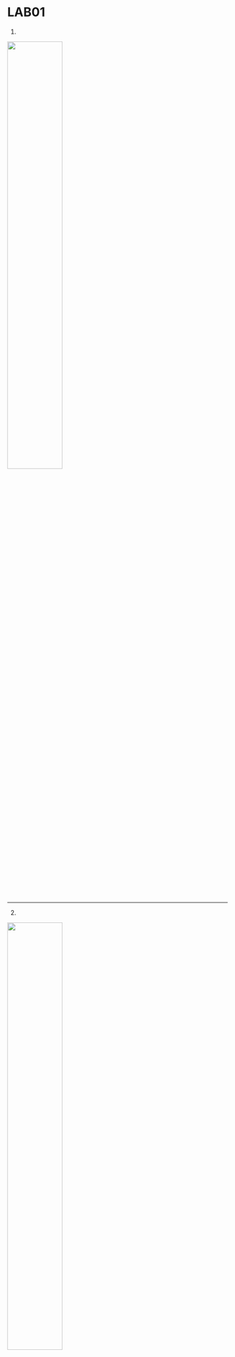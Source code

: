 # LAB01
1.
<img src="https://i.imgur.com/fp9sd4v.png" width="50%">

----

2.
<img src="https://i.imgur.com/elvOPzL.png" width="50%">

----

3.
<img src="https://i.imgur.com/tn5aqbH.png" width="50%">

----

4.
<img src="https://i.imgur.com/Q7P7PwQ.png" width="50%">

----

5.
<img src="https://i.imgur.com/wa2lQow.png" width="50%">

----

# LAB02

1.
<img src="https://i.imgur.com/54klaEi.png" width="100%">

----

2.
<img src="https://i.imgur.com/oKAXeL0.png" width="100%">

----

3.
<img src="https://i.imgur.com/StDgdtJ.png" width="100%">

----

4.
<img src="https://i.imgur.com/IG1PJax.png" width="100%">

----

5.
<img src="https://i.imgur.com/tHZHeEf.png" width="100%">

----

# LAB03

1. Za pomocą znaczników CSS utwórz poniższą listę.
Nie zmieniaj struktury HTML.

```HTML
<ol>
<li class="b">b</li>
<li class="a">a</li>
<li class="x">x</li>
<li class="b">b</li>
<li class="b">b</li>
</ol>
```
<img src="https://i.imgur.com/N1f7cWW.png" width="100%">

----

2. Korzystając z języka znaczników HTML utwórz dokument, który będzie zawierał:
- Nagłówek h2 z z dowolną zawartością
- 4 akapity z tekstem Lorem ipsum o długości 20 słów każdy.

Następnie korzystając z kaskadowych arkuszy stylów wykonaj następujące zadania:
- Tekst nagłówka powinien być zapisany kursywą, podkreślony i wycentrowany.
- Tekst we wszystkich akapitach powinien być wyjustowany.
- Dla trzech ostatnich słów akapitu pierwszego dodaj klasę strong i opisz ją tak, aby tekst w niej był pogrubiony.
- Dla drugiego akapitu dodaj klasę second i dodaj dowolny odstęp pomiędzy literami, słowami i liniami. Dodatkowo nadpisz styl z punktu drugiego, aby tekst był wyrównany do lewej.
- Dodaj dla ostatniego akapitu klasę last i odwołując się do niej opisz tekst tak, aby był wielkości 1.5em oraz był koloru czerwonego. Sprawdź, jak prezentuje się strona, jeżeli zmniejszysz okno przeglądarki.

----

3. W oparciu o plik zadanie.html
Wykonaj następujące polecenia:
- Ustaw tło nagłówka jako białe z 50% przezroczystością (R:255, G:255, B:255, .5), tak aby widoczna była podpowiedź koloru tła.
- Nadaj odwiedzanym linkom kolor stonowanego fioletu (#937393).
- Ustaw nagłówek h1 na fioletowy (R:153, G:51, B:153 lub #993399)
- Nagłówki h2 nadaj jasnobrązowym kolorom (R:204, G:102, B:0, #cc6600 lub #c60).
- Ustaw tło całej strony na jasnozielone (R:210, G:220, B:157 lub #d2dc9d).
- Napisz regułę, która sprawia, że łącza są tak samo fioletowe jak h1 (nr 939).
- Gdy kursor myszy znajdzie się nad łączami, zmień kolor tekstu na jaśniejszy fioletowy (#c700f2) i dodaj biały kolor tła (#fff). Użyj tych samych zasad stylu, gdy linki są aktywne.
- Podczas klikania myszą (lub dotykania urządzenia dotykowego) dodaj biały kolor tła i spraw, aby tekst zmienił kolor na jaskrawofioletowy (#ff00ff).
- Jako obraz tła ustaw kapibarę
- W regule nagłówka dodaj obraz marchewki i ustaw go tak, aby powtarzał się tylko w poziomie.

----

# LAB04

1.
<img src="https://i.imgur.com/Mr0TUll.png" width="100%">

----

2.
<img src="https://i.imgur.com/A3Gsco0.png" width="100%">

----

3.
<img src="https://i.imgur.com/yO4Ceig.png" width="100%">

----

4. 
<img src="https://i.imgur.com/N9IbxjD.png" width="100%">
- Pierwsze dwa prostokąty mają zostać w miejscu. Trzeci prostokąt ma wędrować wraz ze scrollowaniem strony.

----

5.
<img src="https://i.imgur.com/q2NHT15.png" width="100%">

----

# LAB05

1.
<img src="https://i.imgur.com/e0gCpnG.png" width="100%">

----

2.
<img src="https://i.imgur.com/wDYeptT.png" width="100%">

----

3.
<img src="https://i.imgur.com/qasxeK6.png" width="100%">

----

4.
<img src="https://i.imgur.com/wiqGbjk.png" width="50%">

----

5.
<img src="https://i.imgur.com/48CmtJU.png" width="100%">

----

6.
<img src="https://i.imgur.com/HfRGkSQ.png" width="100%">

----

# LAB06

1. Wyświetl "Hello World x!" gdzie x to liczba od 1-10. Czyli wypisz ten napis 10 razy.

----

2. Wyświetl następującą tabelę, zawierającą potęgowanie liczb od 1 do 10, i potęg od 2 do 10. (nie przejmuj się htmlem, to mogą być "gołe" elementy).
<img src="https://i.imgur.com/cJIeAx2.png" width="100%">

----

3.Napisz funkcję, która przekonwertuje stopy na metry. Pobierz od użytkownika wartość i wyświetl wynik.

----

4. Napisz funkcję, która obliczy objętość cylindra na podstawie podanego promienia i podanej wysokości. Pobierz od użytkownika wartość i wyświetl wynik.

----

5. Napisz funkcję, która policzy spółgłoski w stringu. Pobierz od użytkownika wartość i wyświetl wynik.

----

6. Wyświetl listę (<ul> z elementami <li> w dokumencie html zawierającą parzyste liczby od 2 do 20.

----

7. Używając PHP, wyświetl napis zawierający dzisiejszą datę i dzień, np. “Witaj! Dziś jest piątek, 12/04/2024.”

----

8. Napisz funkcję pt. `KapibaraJeMarchewke`, która z 60% prawdopodobieństwiem zwróci true. Następnie umieść na stronie obrazek kapibary, i, jeżeli funkcja zwróci false, umieść obrazek marchewki. (marchewki nie ma jeżeli funkcja zwróci true. Może też być obrazek nadgryzionej marchewki)

----

9.Przygotuj 9 obrazków kapibar. Napisz skrypt php, który wyświetli na stronie losowe 3 z nich.

----

10. Napisz funkcję sprawdzającą czy podany string spełnia wymagania hasła. Wymagania to:
- musi mieć przynajmniej 8 znaków
- musi składa się tylko z cyfr i liter
- musi mieć przynajmniej 2 cyfry

----

11. Wyświetl na stronie tabelkę htmlową przeliczającą celsjusze na fahrenheity. Ma mieć ona dwie podwójne kolumny i być ostylowana (dowolnie). Rysunek poglądowy:
<img src="https://i.imgur.com/obxvAIP.png" width="100%">

----

12. Wyświetl na stronie kształt. (przyda się `border-radius` w css). Zależnie od tego, jaka minuta jest na zegarze, niech ten kształt ma inny kolor. Przygotuj 3 warianty.

----

# LAB07

1. Napisz skrypt w języku PHP, który pobierze od użytkownika tablicę liczb, a następnie pozycję n z tej tablicy.

Wynikiem działania programu ma być tablica, gdzie na n-tej pozycji znajdzie się znak $. Tablica ma być "rozepchnięta".

W przypadku błędnego parametru n, program ma wyświetlić komunikat BŁĄD.

----

2. Napisz skrypt w języku PHP, który pobierze liczby w postaci ósemkowej (podane przez użytkownika), a następnie wypisze ich odpowiednie wartości w postaci szesnastkowej.

----

3. Utwórz plik `file.php` w którym umieścisz stronę HTML z wyświetlonym twoim imieniem i nazwiskiem. Następnie plik ten umieść na serwerze szuflandia (http://szuflandia.pjwstk.edu.pl). Sprawdź, czy strona działa pod adresem: http://szuflandia.pjwstk.edu.pl/~s30284

----

4. Stwórz stronę internetową z kalkulatorem zbiorów, która będzie umożliwiała użytkownikowi wprowadzenie dwóch zestawów liczbowych oraz wybór operacji do wykonania na tych zbiorach. (Suma, różnica, część wspólna). Strona powinna być napisana z wykorzystaniem PHP, HTML oraz CSS. Jej wygląd powinien wyglądać następująco:
<img src="https://i.imgur.com/pslMxRb.png" width="50%">

----

5. Napisz skrypt realizujący kalkulator prosty i kalkulator zaawansowany. Kalkulator prosty ma obliczać następujące działania:
- Dodawanie
- Odejmowanie
- Mnożenie
- Dzielenie

Kalkulator zaawansowany ma obliczać następujące działania:
- Cosinus
- Sinus
- Tangens
- Binarne na dziesiętne
- Dziesiętne na binarne
- Dziesiętne na szesnastkowe
- Szesnastkowe na dziesiętne

Pola powinny przechodzić walidację. Program może wyglądać następująco.
<img src="https://i.imgur.com/mSDQcq9.png" width="50%">

----

6. Aby obliczyć datę Wielkanocy dla podanego roku, należy zastosować poniższy algorytm.

```
Jeżeli podany rok mieści się w granicach od 1 do 1582, to x = 15, y = 6;

Jeżeli podany rok mieści się w granicach od 1583 do

1699, to x = 22, y = 2;

Jeżeli podany rok mieści się w granicach od 1700 do 1799, to x = 23, y = 3;

Jeżeli podany rok mieści się w granicach od 1800 do 1899, to x = 23, y = 4;

Jeżeli podany rok mieści się w granicach od 1900 do 2099, to x = 24, y = 5;

Jeżeli podany rok mieści się w granicach od 2100 do 2199, to x = 24, y = 6;

W przeciwnym wypadku, wyświetl „Nieprawidłowy rok” i zakończ procedurę.

a = reszta z dzielenia roku r przez 19;

b = reszta z dzielenia roku r przez 4;

c = reszta z dzielenia roku r przez 7;

d = reszta z dzielenia (19 * a + x) przez 30;

e = reszta z dzielenia (2 * b + 4 * c + 6 * d + y) przez 7;

Jeżeli e = 6 i d = 29, to Wielkanoc przypada 26 kwietnia;

Jeżeli e = 6 i d = 28 i ((11 * x + 11) mod 30 < 19), to Wielkanoc przypada 18 kwietnia;

Jeżeli (d + e) < 10, to Wielkanoc = (22 + d + e) marca;

Jeżeli (d + e) > 9, to Wielkanoc = (d + e - 9) kwietnia;
```

Twoim zadaniem jest stworzenie formularza, który umożliwi użytkownikowi wprowadzenie roku, a następnie, po przesłaniu formularza, wyświetli obliczoną datę Wielkanocy. Formularz ten powinien być stylizowany za pomocą CSS, w celu zapewnienia czytelności i atrakcyjności wizualnej.

Napisz skrypt obliczający datę Wielkanocy dla podanego roku i upewnij się, że strona przechodzi walidację. Poniżej znajduje się przykład, jak może wyglądać gotowy formularz:
<img src="https://i.imgur.com/7PW967d.png" width="100%">

----

7. Stwórz formularz kontaktowy, zawierający pola: imię i nazwisko, email, telefon, temat do wyboru z listy, treść wiadomości, grupę checkboxów z pytaniem i dwoma opcjami oraz grupę radiobuttonów z pytaniem i dwoma opcjami. Wszystkie pola muszą być walidowane po stronie serwera. Formularz powinien być estetycznie ostylowany przy użyciu CSS (patrz rysunek poniżej), a po przesłaniu danych, wszystkie wprowadzone informacje mają być wyświetlane w postaci nieuporządkowanej listy.

Pola mają mieć walidację po stronie serwera (wszystkie pola powinny być wymagane, a w przypadku telefonu kontaktowego oraz adresu email powinno być wyrażone odpowiednim wyrażeniem regularnym).

<img src="https://i.imgur.com/cSIOoBD.png" width="50%">

----

# LAB08

1. Stwórz aplikację webową, która pozwoli użytkownikowi na wykonanie różnych operacji na ciągach znaków. Aplikacja powinna być napisana w PHP i stylizowana przy użyciu CSS.
- Interfejs użytkownika:
  - Prosty formularz z polem tekstowym, w którym użytkownik może wprowadzić dowolny ciąg znaków.

- Lista rozwijana (dropdown) zawierająca różne operacje do wyboru na ciągach znaków, takie jak:
  - Odwrócenie ciągu znaków.
  - Zamiana wszystkich liter na wielkie.
  - Zamiana wszystkich liter na małe.
  - Liczenie liczby znaków.
  - Usuwanie białych znaków z początku i końca ciągu.

- Przycisk „Wykonaj”, który przetwarza wprowadzone dane i wykonuje wybraną operację.

- Logika backendowa:
  - Obsługa formularza i wykonywanie operacji na ciągach znaków za pomocą wbudowanych funkcji PHP takich jak strrev(), strtoupper(), strtolower(), strlen() i trim().
  - Wyświetlanie wyników: Wyniki powinny być wyświetlane na tej samej stronie poniżej formularza. Odpowiednie wiadomości błędów, gdy dane wejściowe są puste lub nieprawidłowe.

Podglądowy wynik strony (zwróć uwagę na stylizację)
<img src="https://i.imgur.com/ORHzIyK.png" width="100%">

----

2. Stwórz aplikację webową, która umożliwia zaawansowaną analizę i transformację ciągów znaków. Aplikacja powinna wykorzystywać bardziej złożone techniki programowania w PHP, takie jak ekstracja słów oraz algorytmy sortowania.
- Interfejs użytkownika:
  - Formularz z polem tekstowym dla użytkownika do wprowadzenia ciągu znaków.
  - Lista rozwijana z opcjami zaawansowanych operacji tekstowych, w tym:
  - Ekstrakcja unikalnych słów i ich częstotliwość występowania.
  - Sortowanie alfabetyczne słów w ciągu z opcją rosnąco i malejąco.
  - Dodatkowe pola i opcje, które umożliwią użytkownikowi dostosowanie wykonania operacji (np. wybór sposobu sortowania).

- Logika backendowa:
  - Implementacja zaawansowanych funkcji PHP do manipulacji i analizy ciągów znaków.
  - Zastosowanie funkcji sortowania w PHP, możliwe zaimplementowanie własnego algorytmu sortującego dla specjalnych przypadków (implementacja za dodatkowe punkty).

- Wyświetlanie wyników:
  - Wyniki operacji powinny być wyświetlane na tej samej stronie poniżej formularza.
  - Implementacja czytelnych i informatywnych wyników, które będą mogły zawierać tabele, listy czy wykresy (w zależności od rodzaju operacji).

Podglądowy wynik strony (zwróć uwagę na stylizację)
<img src="https://i.imgur.com/oIwodP7.png" width="100%">

----

3. Stwórz aplikację webową, która umożliwi zaawansowaną analizę i przetwarzanie tekstu za pomocą wyrażeń regularnych w PHP. Aplikacja powinna umożliwiać użytkownikom przeszukiwanie, ekstrakcję, zamianę i walidację tekstu na podstawie różnych wzorców regex.

- Interfejs użytkownika:
  - Formularz z polem tekstowym, w którym użytkownik może wprowadzić tekst do analizy.
  - Drugie pole tekstowe do wprowadzenia wzorca regex.
  - Lista rozwijana zawierająca operacje do wyboru, które można wykonać przy użyciu wyrażeń regularnych:
      - Znajdowanie wszystkich wystąpień wzorca (Match).
      - Znajdowanie i wyświetlanie pozycji wystąpień wzorca (Match Positions).
      - Zamiana wyrażeń pasujących do wzorca na inny ciąg znaków (Replace).
      - Sprawdzanie, czy tekst pasuje do wzorca (Validate).

- Pole tekstowe do wprowadzenia ciągu zamiany (wyświetlane tylko gdy wybrana jest opcja zamiany).
- Przycisk „Wykonaj”, który przetwarza dane i wykonuje wybraną operację.

- Logika backendowa:
  - Obsługa formularza i wykonanie odpowiednich operacji na ciągach znaków z wykorzystaniem wyrażeń regularnych.
  - Użycie funkcji `preg_match_all()`, `preg_replace()`, i `preg_match()` do obsługi różnych operacji regex.

- Wyświetlanie wyników:
  - Wyniki operacji powinny być wyświetlane na tej samej stronie poniżej formularza.
      - W przypadku operacji zamiany, wyświetl zmieniony tekst.
      - W przypadku operacji matchowania, wyświetl wszystkie znalezione wystąpienia oraz ich pozycje.

Podglądowy wynik strony (zwróć uwagę na stylizację)
<img src="https://i.imgur.com/wt94Ykm.png" width="100%">

----

# LAB09

1. Utwórz stronę internetową, która będzie zawierać formularz do wprowadzania nazwy pliku lub katalogu. Po przesłaniu formularza strona ma wyświetlić rozmiar danego pliku lub sumę rozmiarów plików w katalogu w bajtach, megabajtach oraz gigabajtach. W przypadku braku pliku lub katalogu, powinien zostać wyświetlony komunikat o braku.
Wytyczne:
- Formularz składający się z pola do wprowadzenia tekstu oraz przycisku "Wyślij".
- Skrypt PHP analizujący rozmiar pliku lub katalogu na serwerze.
- Wyświetlanie informacji o rozmiarze lub komunikatu o błędzie.

Podglądowy wynik strony (zwróć uwagę na stylizację)
<img src="https://i.imgur.com/4YKSqR9.png" width="100%">

----

2. Stwórz stronę internetową, która będzie zapisywać i wyświetlać liczbę odwiedzin. Licznik odwiedzin ma być przechowywany w pliku tekstowym licznik.txt. Strona powinna także oferować funkcjonalność resetowania licznika za pomocą przycisku.
Wytyczne:
- Każde odświeżenie strony powinno zwiększać licznik odwiedzin zapisany w pliku licznik.txt.
- Przycisk resetowania licznika powinien umożliwić jego zerowanie.

Podglądowy wynik strony (zwróć uwagę na stylizację)

<img src="https://i.imgur.com/0kEu4za.png" width="50%">

----

3. Stwórz stronę internetową, która będzie zawierała dwa formularze:
- Formularz obliczania wieku i czasu lokalnego:
  - Przyjmuje datę urodzenia użytkownika w formacie "d-m-Y" i strefę czasową (np. "Europe/Warsaw").
  - Po wysłaniu formularza, strona oblicza wiek użytkownika oraz wyświetla aktualny czas lokalny dla podanej strefy czasowej.

- Formularz obliczania dni roboczych:
  - Przyjmuje dwie daty w formacie "d-m-Y".
  - Oblicza, ile dni roboczych (od poniedziałku do piątku) znajduje się między tymi datami.

Podglądowy wynik strony (zwróć uwagę na stylizację)
<img src="https://i.imgur.com/Yh06PPU.png" width="100%">

----

4. Stworzyć stronę internetową z formularzem do zbierania opinii użytkowników. Strona powinna umożliwiać nie tylko dodawanie nowych opinii, ale także wyświetlanie wszystkich zapisanych opinii, ich edycję oraz usuwanie. Opinie powinny być zapisywane w pliku tekstowym.
Funkcjonalności:
- Formularz do wprowadzania i wysyłania nowych opinii.
- Wyświetlanie listy wszystkich zapisanych opinii.
- Możliwość usuwania każdej z opinii.
- Przycisk do resetowania wszystkich opinii (czyszczenie pliku).
- Opinie powinny mieć datę umieszczenia

<img src="https://i.imgur.com/WIUFrSF.png" width="50%">

----

# LAB10

1. Napisz skrypt PHP który umożliwi użytkownikowi zalogowanie się na stronę.
- Strona zapisze ciastko połączone z użytkownikiem.
- Niech strona zawiera przycisk “dodaj kapibarę” a następnie wyświetla ile kapibar ma zalogowany użytkownik.
-  Strona powinna pozwalać na posiadanie kilku użytkowników, a każdy z nich może mieć własną liczbę kapibar (im więcej tym lepiej).

----

2. Utwórz trzy strony html:
- Pierwsza z nich wyświetli formularz i umożliwi użytkownikowi ustawienia preferencji odnośnie wyświetlania strony. Po wybraniu opcji z listy (np. Różne kolory tła i różne kolory napisów na stronie) i potwierdzeniu przyciskiem, użytkownik jest przekierowany na stronę nr. 2
- Strona nr. 2 wyświetla potwierdzenie zapisania ustawień. Tutaj ustawenia jeszcze nie działają. Na dole zostanie wyświetlony link, który zabierze użytkownika na stronę z jakąś treścią (może być Lorem Ipsum), gdzie zobaczymy już zmiany w stylu. Na dole strony powinien znajdować się link który umożliwi zmianę ustawień (strona nr. 1)

----

3. Zmodyfikuj zadanie 2 aby używało sesji zamiast ciastek.

----

4. Stwórz podstawowy sklep internetowy. Sklep powinien wyświetlić listę produktów które są możliwe do kupienia, wraz z linkami które spowodują dodanie do koszyka. Koszyk powinien być powiązany z zalogowanym użytkownikiem.
Sklep powinien umożliwić przejście do koszyka, wyświetlenie jego zawartości, i kupienie przedmiotów, co spowoduje wyczyszczenie koszyka. Na chwilę obecną możesz pominąć cenę produktów.

----

# LAB11

1. Napisz klasę o nazwie MyClass, która po utworzeniu obiektu wyświetli na ekranie ciąg znaków: Obiekt klasy MyClass został utworzony.

----

2. Napisz klasę o nazwie User, która będzie miała następujące właściwości:
- Będzie posiadała atrybut $message z domyślnie ustawioną wartością "This is a message from".
- Będzie posiadała metodę introduce($name), która będzie zwracała ciąg tekstowy "This is a message from $name", gdzie podajemy oczywiście wartość parametru $name.

----

3. Zdefiniuj klasę Car, która będzie miała następujące cechy:
- Będzie zawierała statyczną zmienną $count, określającą ilość utworzonych samochodów (czyli tworzonych obiektów za pomocą operatora new);
- Będzie zawierała prywatne właściwości $model, $price (w EURO) oraz $exchangeRate w złotówkach;
- Będzie zawierała metody get oraz set dla wszystkich wyżej wymienionych zmiennych;
- Będzie zawierała metodę value, która zwracać będzie cenę samochodu w złotówkach.

Następnie zdefiniuj klasę NewCar, która będzie dziedziczyć po klasie Car oraz:
- Będzie posiadać prywatne pola $alarm, $radio, $climatronic, każde przyjmujące wartości true/false;
- Będzie posiadała metody get oraz set dla wyżej wymienionych zmiennych;
- Będzie posiadała konstruktor przyjmujący wszystkie argumenty (zarówno z Car, jak i z NewCar);
- Będzie posiadała przesłoniętą metodę value, która:

W przypadku $alarm == true zwiększy cenę o 5%; W przypadku $radio == true zwiększy cenę o 7,5%; W przypadku $climatronic == true zwiększy cenę o 10%. Każda z wyżej wymienionych klas powinna również posiadać nadpisaną metodę __toString(), która będzie zwracać w postaci ciągu tekstowego wartości wszystkich parametrów klasy.

----

4. Zdefiniuj klasę InsuranceCar, która będzie dziedziczyć po klasie NewCar (z zadania poprzedniego) i będzie posiadać następujące cechy:
- Będzie posiadać prywatne parametry $firstOwner oraz $years.
- Będzie posiadać metody get oraz set dla wyżej wymienionych zmiennych.
- Będzie posiadać konstruktor, który przyjmuje wszystkie parametry.
- Będzie miała przesłoniętą metodę value, która od ceny odejmie 1% pomnożony przez wartość $years oraz 5% od ceny, jeżeli $firstOwner == true.

Klasę NewCar oraz Car z poprzedniego zadania wklej tutaj.

----

5. Utwórz stronę internetową z formularzem, która będzie posiadać:
- Wyświetloną wartość występujących na stronie ilości samochodów.
- Opcję wyboru za pomocą listy lub przycisku stworzenia obiektu Car, NewCar lub InsuranceCar.
- Formularz w zależności od wyboru, umożliwiający wprowadzenie danych do konstruktora.
- Po wysłaniu formularza powinna pojawić się na stronie lista z utworzonymi obiektami, umożliwiająca:
  - Obliczenie ceny (po naciśnięciu odpowiedniego przycisku).
  - Wyświetlenie szczegółowych danych (na osobnej stronie).
  - Edycję danych samochodu.
  - Usunięcie samochodu z listy. Przykładowe wyglądy strony:

<img src="https://i.imgur.com/8tHSDyo.png" width="50%">

----

# LAB12

1. Za pomocą skryptu PHP oraz mysqli utwórz następującą tabelę w bazie danych mysql: 
- Strona powinna wyświetlić komunikat o utworzeniu tabeli oraz powinna obsłużyć wyjątek, kiedy tabela będzie już utworzona. 
- Strona powinna posiadać przycisk kasowania tabeli, dzięki któremu usunie się ona z bazy a po jej odświeżeniu utworzy się ponownie. 

<img src="https://i.imgur.com/iChOkiA.png" width="50%">

----

2. Na komputerze lokalnym dokonaj podłączenia się z bazą MySQL za pomocą PDO. 
Za pomocą skryptu w PHP utwórz następujące tabele w bazie danych:

<img src="https://i.imgur.com/kxzHqdi.png" width="50%">

Strona powinna wyświetlić komunikat o utworzeniu tabeli oraz powinna obsłużyć wyjątek, kiedy tabela będzie już utworzona. Strona powinna posiadać również następujące funkcjonalności: 
- Formularz dodania obiektu klasy Person oraz Cars. W Cars pole Person_id powinno być wybieralne z listy. 
- Możliwość wyświetlenia wszystkich danych z obydwu tabel.
- Każdy rekord danych powinien posiadać przycisk edycji danych (w wyświetlonych danych). Po naciśnięciu tego przycisku powinien pokazać się formularz z uzupełnionymi danymi, na których chcemy dokonać zmiany.
- Każdy rekord danych powinien posiadać przycisk usunięcia danych. Po naciśnięciu przycisku powinien się wyświetlić komunikat potwierdzający. 
- Możliwość wyszukiwania wyników tabeli wedle określonego pola

----

3. Napisz stronę w PHP, który będzie zawierał formularz rejestracyjny użytkowników do serwisu. Użytkownicy powinni podać co najmniej 5 różnych danych.

- Strona powinna wyświetlić ilość zarejestrowanych użytkowników i zapisywać ich do utworzonej dla nich bazy danych.
- Hasła powinny być kodowane w bazie (za pomocą funkcji haszujących).

----

4. Do poprzedniego zadania dopisz formularz logowania się użytkownika do serwisu. Po zalogowaniu użytkownik: 
- Może zmienić swoje dane.
- Może usunąć konto. 
- Rozważ sytuację poprawnego logowania oraz niepoprawnego logowania. Skorzystaj z sesji albo ciasteczek. 
- Dodatkowo w przypadku utworzenia mechanizmu resetowania hasła dla użytkownika. 

----

# LAB13

1. Przygotuj prosty sklep internetowy:
- Użytkownik powinien móc stworzyć konto w sklepie (zapisz użytkownika do bazy).
- Użytkownik powinien móc się zalogować (sprawdź w bazie login i hasło).
- Użytkownik powinien móc dodać do koszyka produkty ze strony (tabela koszyk w bazie danych).
- Użytkownik powinien móc wyświetlić swój koszyk i móc usunąć pojedyncze produkty.
- Użytkownik powinien móc wyczyścić koszyk (usuń rekordy z id użytkownika w bazie).
- Użytkownik powinien mieć określoną ilość pieniędzy. Stwórz formularz w którym będzie można dodać mu pieniądze (bankomat).
- Po zapłaceniu za produkty w koszyku, zmniejsz pieniądze użytkownika i wyczyść koszyk.
- Każdy użytkownik powinien mieć oddzielny koszyk. Powinna istnieć możliwość wylogowania się i zalogowania jako inny użytkownik.

----
